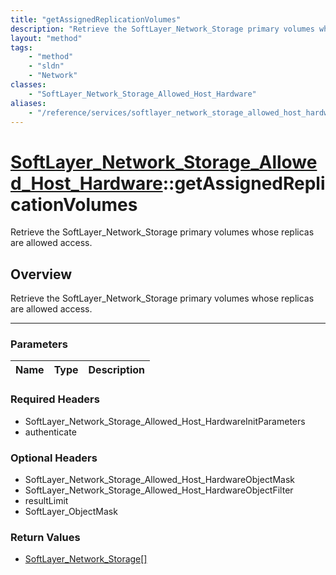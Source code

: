 ```yaml
---
title: "getAssignedReplicationVolumes"
description: "Retrieve the SoftLayer_Network_Storage primary volumes whose replicas are allowed access."
layout: "method"
tags:
    - "method"
    - "sldn"
    - "Network"
classes:
    - "SoftLayer_Network_Storage_Allowed_Host_Hardware"
aliases:
    - "/reference/services/softlayer_network_storage_allowed_host_hardware/getAssignedReplicationVolumes"
---
```

# [SoftLayer_Network_Storage_Allowed_Host_Hardware](/reference/services/SoftLayer_Network_Storage_Allowed_Host_Hardware)::getAssignedReplicationVolumes


Retrieve the SoftLayer_Network_Storage primary volumes whose replicas are allowed access.


## Overview 
Retrieve the SoftLayer_Network_Storage primary volumes whose replicas are allowed access.

-----

### Parameters 
|Name | Type | Description |
| --- | --- | --- |


### Required Headers
* SoftLayer_Network_Storage_Allowed_Host_HardwareInitParameters
* authenticate


### Optional Headers
* SoftLayer_Network_Storage_Allowed_Host_HardwareObjectMask
* SoftLayer_Network_Storage_Allowed_Host_HardwareObjectFilter
* resultLimit
* SoftLayer_ObjectMask

### Return Values
* <a href='/reference/datatypes/SoftLayer_Network_Storage'>SoftLayer_Network_Storage[] </a>





